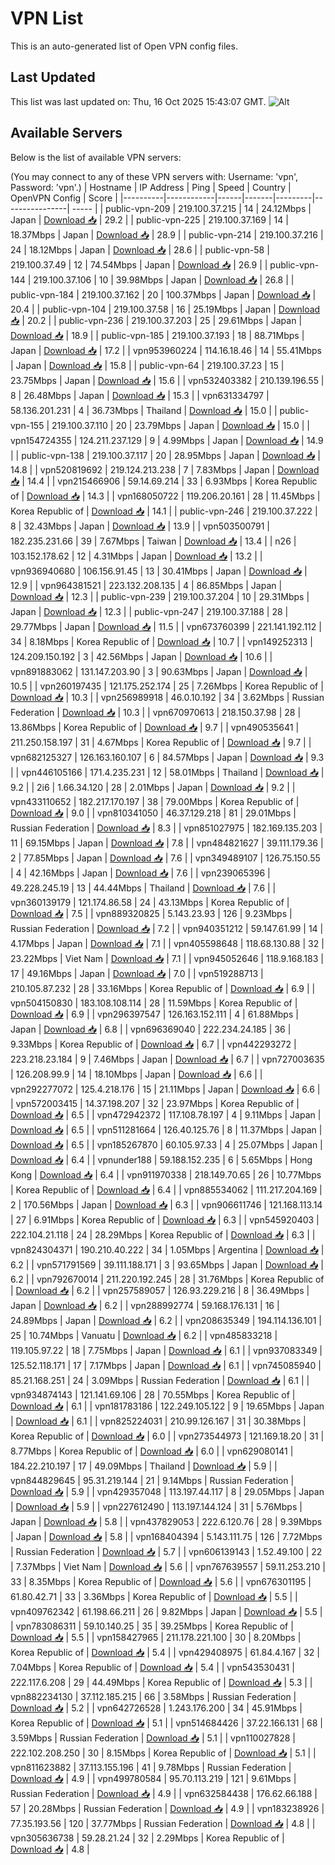 # VPN List

This is an auto-generated list of Open VPN config files.

## Last Updated

This list was last updated on: Thu, 16 Oct 2025 15:43:07 GMT.
![Alt](https://repobeats.axiom.co/api/embed/186b98318ef1479477931607c1ad7d823f12451f.svg "Repobeats analytics image")

## Available Servers

Below is the list of available VPN servers:

(You may connect to any of these VPN servers with: Username: 'vpn', Password: 'vpn'.)
| Hostname | IP Address | Ping | Speed | Country | OpenVPN Config | Score |
|----------|------------|------|-------|---------|----------------| ----- |
| public-vpn-209 | 219.100.37.215 | 14 | 24.12Mbps | Japan | [Download 📥](./configs/server_0_JP.ovpn) | 29.2 |
| public-vpn-225 | 219.100.37.169 | 14 | 18.37Mbps | Japan | [Download 📥](./configs/server_1_JP.ovpn) | 28.9 |
| public-vpn-214 | 219.100.37.216 | 24 | 18.12Mbps | Japan | [Download 📥](./configs/server_2_JP.ovpn) | 28.6 |
| public-vpn-58 | 219.100.37.49 | 12 | 74.54Mbps | Japan | [Download 📥](./configs/server_3_JP.ovpn) | 26.9 |
| public-vpn-144 | 219.100.37.106 | 10 | 39.98Mbps | Japan | [Download 📥](./configs/server_4_JP.ovpn) | 26.8 |
| public-vpn-184 | 219.100.37.162 | 20 | 100.37Mbps | Japan | [Download 📥](./configs/server_5_JP.ovpn) | 20.4 |
| public-vpn-104 | 219.100.37.58 | 16 | 25.19Mbps | Japan | [Download 📥](./configs/server_6_JP.ovpn) | 20.2 |
| public-vpn-236 | 219.100.37.203 | 25 | 29.61Mbps | Japan | [Download 📥](./configs/server_7_JP.ovpn) | 18.9 |
| public-vpn-185 | 219.100.37.193 | 18 | 88.71Mbps | Japan | [Download 📥](./configs/server_8_JP.ovpn) | 17.2 |
| vpn953960224 | 114.16.18.46 | 14 | 55.41Mbps | Japan | [Download 📥](./configs/server_9_JP.ovpn) | 15.8 |
| public-vpn-64 | 219.100.37.23 | 15 | 23.75Mbps | Japan | [Download 📥](./configs/server_10_JP.ovpn) | 15.6 |
| vpn532403382 | 210.139.196.55 | 8 | 26.48Mbps | Japan | [Download 📥](./configs/server_11_JP.ovpn) | 15.3 |
| vpn631334797 | 58.136.201.231 | 4 | 36.73Mbps | Thailand | [Download 📥](./configs/server_12_TH.ovpn) | 15.0 |
| public-vpn-155 | 219.100.37.110 | 20 | 23.79Mbps | Japan | [Download 📥](./configs/server_13_JP.ovpn) | 15.0 |
| vpn154724355 | 124.211.237.129 | 9 | 4.99Mbps | Japan | [Download 📥](./configs/server_14_JP.ovpn) | 14.9 |
| public-vpn-138 | 219.100.37.117 | 20 | 28.95Mbps | Japan | [Download 📥](./configs/server_15_JP.ovpn) | 14.8 |
| vpn520819692 | 219.124.213.238 | 7 | 7.83Mbps | Japan | [Download 📥](./configs/server_16_JP.ovpn) | 14.4 |
| vpn215466906 | 59.14.69.214 | 33 | 6.93Mbps | Korea Republic of | [Download 📥](./configs/server_17_KR.ovpn) | 14.3 |
| vpn168050722 | 119.206.20.161 | 28 | 11.45Mbps | Korea Republic of | [Download 📥](./configs/server_18_KR.ovpn) | 14.1 |
| public-vpn-246 | 219.100.37.222 | 8 | 32.43Mbps | Japan | [Download 📥](./configs/server_19_JP.ovpn) | 13.9 |
| vpn503500791 | 182.235.231.66 | 39 | 7.67Mbps | Taiwan | [Download 📥](./configs/server_20_TW.ovpn) | 13.4 |
| n26 | 103.152.178.62 | 12 | 4.31Mbps | Japan | [Download 📥](./configs/server_21_JP.ovpn) | 13.2 |
| vpn936940680 | 106.156.91.45 | 13 | 30.41Mbps | Japan | [Download 📥](./configs/server_22_JP.ovpn) | 12.9 |
| vpn964381521 | 223.132.208.135 | 4 | 86.85Mbps | Japan | [Download 📥](./configs/server_23_JP.ovpn) | 12.3 |
| public-vpn-239 | 219.100.37.204 | 10 | 29.31Mbps | Japan | [Download 📥](./configs/server_24_JP.ovpn) | 12.3 |
| public-vpn-247 | 219.100.37.188 | 28 | 29.77Mbps | Japan | [Download 📥](./configs/server_25_JP.ovpn) | 11.5 |
| vpn673760399 | 221.141.192.112 | 34 | 8.18Mbps | Korea Republic of | [Download 📥](./configs/server_26_KR.ovpn) | 10.7 |
| vpn149252313 | 124.209.150.192 | 3 | 42.56Mbps | Japan | [Download 📥](./configs/server_27_JP.ovpn) | 10.6 |
| vpn891883062 | 131.147.203.90 | 3 | 90.63Mbps | Japan | [Download 📥](./configs/server_28_JP.ovpn) | 10.5 |
| vpn260197435 | 121.175.252.174 | 25 | 7.26Mbps | Korea Republic of | [Download 📥](./configs/server_29_KR.ovpn) | 10.3 |
| vpn256989918 | 46.0.10.192 | 34 | 3.62Mbps | Russian Federation | [Download 📥](./configs/server_30_RU.ovpn) | 10.3 |
| vpn670970613 | 218.150.37.98 | 28 | 13.86Mbps | Korea Republic of | [Download 📥](./configs/server_31_KR.ovpn) | 9.7 |
| vpn490535641 | 211.250.158.197 | 31 | 4.67Mbps | Korea Republic of | [Download 📥](./configs/server_32_KR.ovpn) | 9.7 |
| vpn682125327 | 126.163.160.107 | 6 | 84.57Mbps | Japan | [Download 📥](./configs/server_33_JP.ovpn) | 9.3 |
| vpn446105166 | 171.4.235.231 | 12 | 58.01Mbps | Thailand | [Download 📥](./configs/server_34_TH.ovpn) | 9.2 |
| 2i6 | 1.66.34.120 | 28 | 2.01Mbps | Japan | [Download 📥](./configs/server_35_JP.ovpn) | 9.2 |
| vpn433110652 | 182.217.170.197 | 38 | 79.00Mbps | Korea Republic of | [Download 📥](./configs/server_36_KR.ovpn) | 9.0 |
| vpn810341050 | 46.37.129.218 | 81 | 29.01Mbps | Russian Federation | [Download 📥](./configs/server_37_RU.ovpn) | 8.3 |
| vpn851027975 | 182.169.135.203 | 11 | 69.15Mbps | Japan | [Download 📥](./configs/server_38_JP.ovpn) | 7.8 |
| vpn484821627 | 39.111.179.36 | 2 | 77.85Mbps | Japan | [Download 📥](./configs/server_39_JP.ovpn) | 7.6 |
| vpn349489107 | 126.75.150.55 | 4 | 42.16Mbps | Japan | [Download 📥](./configs/server_40_JP.ovpn) | 7.6 |
| vpn239065396 | 49.228.245.19 | 13 | 44.44Mbps | Thailand | [Download 📥](./configs/server_41_TH.ovpn) | 7.6 |
| vpn360139179 | 121.174.86.58 | 24 | 43.13Mbps | Korea Republic of | [Download 📥](./configs/server_42_KR.ovpn) | 7.5 |
| vpn889320825 | 5.143.23.93 | 126 | 9.23Mbps | Russian Federation | [Download 📥](./configs/server_43_RU.ovpn) | 7.2 |
| vpn940351212 | 59.147.61.99 | 14 | 4.17Mbps | Japan | [Download 📥](./configs/server_44_JP.ovpn) | 7.1 |
| vpn405598648 | 118.68.130.88 | 32 | 23.22Mbps | Viet Nam | [Download 📥](./configs/server_45_VN.ovpn) | 7.1 |
| vpn945052646 | 118.9.168.183 | 17 | 49.16Mbps | Japan | [Download 📥](./configs/server_46_JP.ovpn) | 7.0 |
| vpn519288713 | 210.105.87.232 | 28 | 33.16Mbps | Korea Republic of | [Download 📥](./configs/server_47_KR.ovpn) | 6.9 |
| vpn504150830 | 183.108.108.114 | 28 | 11.59Mbps | Korea Republic of | [Download 📥](./configs/server_48_KR.ovpn) | 6.9 |
| vpn296397547 | 126.163.152.111 | 4 | 61.88Mbps | Japan | [Download 📥](./configs/server_49_JP.ovpn) | 6.8 |
| vpn696369040 | 222.234.24.185 | 36 | 9.33Mbps | Korea Republic of | [Download 📥](./configs/server_50_KR.ovpn) | 6.7 |
| vpn442293272 | 223.218.23.184 | 9 | 7.46Mbps | Japan | [Download 📥](./configs/server_51_JP.ovpn) | 6.7 |
| vpn727003635 | 126.208.99.9 | 14 | 18.10Mbps | Japan | [Download 📥](./configs/server_52_JP.ovpn) | 6.6 |
| vpn292277072 | 125.4.218.176 | 15 | 21.11Mbps | Japan | [Download 📥](./configs/server_53_JP.ovpn) | 6.6 |
| vpn572003415 | 14.37.198.207 | 32 | 23.97Mbps | Korea Republic of | [Download 📥](./configs/server_54_KR.ovpn) | 6.5 |
| vpn472942372 | 117.108.78.197 | 4 | 9.11Mbps | Japan | [Download 📥](./configs/server_55_JP.ovpn) | 6.5 |
| vpn511281664 | 126.40.125.76 | 8 | 11.37Mbps | Japan | [Download 📥](./configs/server_56_JP.ovpn) | 6.5 |
| vpn185267870 | 60.105.97.33 | 4 | 25.07Mbps | Japan | [Download 📥](./configs/server_57_JP.ovpn) | 6.4 |
| vpnunder188 | 59.188.152.235 | 6 | 5.65Mbps | Hong Kong | [Download 📥](./configs/server_58_HK.ovpn) | 6.4 |
| vpn911970338 | 218.149.70.65 | 26 | 10.77Mbps | Korea Republic of | [Download 📥](./configs/server_59_KR.ovpn) | 6.4 |
| vpn885534062 | 111.217.204.169 | 2 | 170.56Mbps | Japan | [Download 📥](./configs/server_60_JP.ovpn) | 6.3 |
| vpn906611746 | 121.168.113.14 | 27 | 6.91Mbps | Korea Republic of | [Download 📥](./configs/server_61_KR.ovpn) | 6.3 |
| vpn545920403 | 222.104.21.118 | 24 | 28.29Mbps | Korea Republic of | [Download 📥](./configs/server_62_KR.ovpn) | 6.3 |
| vpn824304371 | 190.210.40.222 | 34 | 1.05Mbps | Argentina | [Download 📥](./configs/server_63_AR.ovpn) | 6.2 |
| vpn571791569 | 39.111.188.171 | 3 | 93.65Mbps | Japan | [Download 📥](./configs/server_64_JP.ovpn) | 6.2 |
| vpn792670014 | 211.220.192.245 | 28 | 31.76Mbps | Korea Republic of | [Download 📥](./configs/server_65_KR.ovpn) | 6.2 |
| vpn257589057 | 126.93.229.216 | 8 | 36.49Mbps | Japan | [Download 📥](./configs/server_66_JP.ovpn) | 6.2 |
| vpn288992774 | 59.168.176.131 | 16 | 24.89Mbps | Japan | [Download 📥](./configs/server_67_JP.ovpn) | 6.2 |
| vpn208635349 | 194.114.136.101 | 25 | 10.74Mbps | Vanuatu | [Download 📥](./configs/server_68_VU.ovpn) | 6.2 |
| vpn485833218 | 119.105.97.22 | 18 | 7.75Mbps | Japan | [Download 📥](./configs/server_69_JP.ovpn) | 6.1 |
| vpn937083349 | 125.52.118.171 | 17 | 7.17Mbps | Japan | [Download 📥](./configs/server_70_JP.ovpn) | 6.1 |
| vpn745085940 | 85.21.168.251 | 24 | 3.09Mbps | Russian Federation | [Download 📥](./configs/server_71_RU.ovpn) | 6.1 |
| vpn934874143 | 121.141.69.106 | 28 | 70.55Mbps | Korea Republic of | [Download 📥](./configs/server_72_KR.ovpn) | 6.1 |
| vpn181783186 | 122.249.105.122 | 9 | 19.65Mbps | Japan | [Download 📥](./configs/server_73_JP.ovpn) | 6.1 |
| vpn825224031 | 210.99.126.167 | 31 | 30.38Mbps | Korea Republic of | [Download 📥](./configs/server_74_KR.ovpn) | 6.0 |
| vpn273544973 | 121.169.18.20 | 31 | 8.77Mbps | Korea Republic of | [Download 📥](./configs/server_75_KR.ovpn) | 6.0 |
| vpn629080141 | 184.22.210.197 | 17 | 49.09Mbps | Thailand | [Download 📥](./configs/server_76_TH.ovpn) | 5.9 |
| vpn844829645 | 95.31.219.144 | 21 | 9.14Mbps | Russian Federation | [Download 📥](./configs/server_77_RU.ovpn) | 5.9 |
| vpn429357048 | 113.197.44.117 | 8 | 29.05Mbps | Japan | [Download 📥](./configs/server_78_JP.ovpn) | 5.9 |
| vpn227612490 | 113.197.144.124 | 31 | 5.76Mbps | Japan | [Download 📥](./configs/server_79_JP.ovpn) | 5.8 |
| vpn437829053 | 222.6.120.76 | 28 | 9.39Mbps | Japan | [Download 📥](./configs/server_80_JP.ovpn) | 5.8 |
| vpn168404394 | 5.143.111.75 | 126 | 7.72Mbps | Russian Federation | [Download 📥](./configs/server_81_RU.ovpn) | 5.7 |
| vpn606139143 | 1.52.49.100 | 22 | 7.37Mbps | Viet Nam | [Download 📥](./configs/server_82_VN.ovpn) | 5.6 |
| vpn767639557 | 59.11.253.210 | 33 | 8.35Mbps | Korea Republic of | [Download 📥](./configs/server_83_KR.ovpn) | 5.6 |
| vpn676301195 | 61.80.42.71 | 33 | 3.36Mbps | Korea Republic of | [Download 📥](./configs/server_84_KR.ovpn) | 5.5 |
| vpn409762342 | 61.198.66.211 | 26 | 9.82Mbps | Japan | [Download 📥](./configs/server_85_JP.ovpn) | 5.5 |
| vpn783086311 | 59.10.140.25 | 35 | 39.25Mbps | Korea Republic of | [Download 📥](./configs/server_86_KR.ovpn) | 5.5 |
| vpn158427965 | 211.178.221.100 | 30 | 8.20Mbps | Korea Republic of | [Download 📥](./configs/server_87_KR.ovpn) | 5.4 |
| vpn429408975 | 61.84.4.167 | 32 | 7.04Mbps | Korea Republic of | [Download 📥](./configs/server_88_KR.ovpn) | 5.4 |
| vpn543530431 | 222.117.6.208 | 29 | 44.49Mbps | Korea Republic of | [Download 📥](./configs/server_89_KR.ovpn) | 5.3 |
| vpn882234130 | 37.112.185.215 | 66 | 3.58Mbps | Russian Federation | [Download 📥](./configs/server_90_RU.ovpn) | 5.2 |
| vpn642726528 | 1.243.176.200 | 34 | 45.91Mbps | Korea Republic of | [Download 📥](./configs/server_91_KR.ovpn) | 5.1 |
| vpn514684426 | 37.22.166.131 | 68 | 3.59Mbps | Russian Federation | [Download 📥](./configs/server_92_RU.ovpn) | 5.1 |
| vpn110027828 | 222.102.208.250 | 30 | 8.15Mbps | Korea Republic of | [Download 📥](./configs/server_93_KR.ovpn) | 5.1 |
| vpn811623882 | 37.113.155.196 | 41 | 9.78Mbps | Russian Federation | [Download 📥](./configs/server_94_RU.ovpn) | 4.9 |
| vpn499780584 | 95.70.113.219 | 121 | 9.61Mbps | Russian Federation | [Download 📥](./configs/server_95_RU.ovpn) | 4.9 |
| vpn632584438 | 176.62.66.188 | 57 | 20.28Mbps | Russian Federation | [Download 📥](./configs/server_96_RU.ovpn) | 4.9 |
| vpn183238926 | 77.35.193.56 | 120 | 37.77Mbps | Russian Federation | [Download 📥](./configs/server_97_RU.ovpn) | 4.8 |
| vpn305636738 | 59.28.21.24 | 32 | 2.29Mbps | Korea Republic of | [Download 📥](./configs/server_98_KR.ovpn) | 4.8 |
